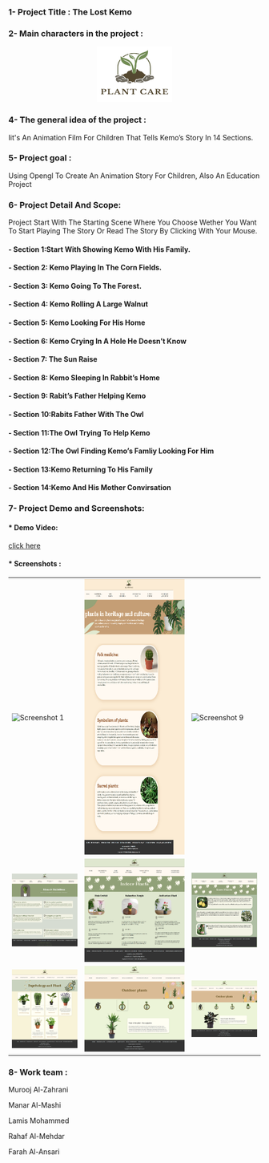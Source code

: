 ### 1- Project Title : The Lost Kemo 


### 2- Main characters in the project :

<div align="center">
  <img src="https://github.com/Murooj-1/plant_care/blob/main/images/logo.png" alt="project Logo" width="150" height="110"/>
</div>



### 4- The general idea of ​​the project :
Iit's An Animation Film For Children That Tells Kemo’s Story In 14 Sections.


### 5- Project goal :
Using Opengl To Create An Animation Story For Children, Also An Education Project

### 6- Project Detail And Scope:
  Project Start With The Starting Scene Where You Choose Wether You Want To Start Playing The Story Or Read The Story By Clicking With Your Mouse.

####  - Section 1:Start With Showing Kemo With His Family.
####  - Section 2: Kemo Playing In The Corn Fields.
####  - Section 3: Kemo Going To The Forest.
####  - Section 4: Kemo Rolling A Large Walnut
####  - Section 5: Kemo Looking For His Home
####  - Section 6: Kemo Crying In A Hole He Doesn’t Know
####  - Section 7: The Sun Raise
####  - Section 8: Kemo Sleeping In Rabbit’s Home
####  - Section 9: Rabit’s Father Helping Kemo
####  - Section 10:Rabits Father With The Owl
####  - Section 11:The Owl Trying To Help Kemo
####  - Section 12:The Owl Finding Kemo’s Famliy Looking For Him
####  - Section 13:Kemo Returning To His Family
####  - Section 14:Kemo And His Mother Convirsation



### 7- Project Demo and Screenshots:
#### * Demo Video:
[click here](https://drive.google.com/file/d/1LJvd2xkRGHnAEHiYAZ58-ePpyaUXxicd/view?usp=drive_link)

#### * Screenshots :

<table align="center">
  <tr>
    <td><img src="https://github.com/Murooj-1/plant_care/blob/main/Screenshots/1.png" alt="Screenshot 1" width="800"/></td>
    <td><img src="https://github.com/Murooj-1/plant_care/blob/main/Screenshots/6.png" alt="Screenshot 6" width="800" height="550" /></td>
    <td><img src="https://github.com/Murooj-1/plant_care/blob/main/Screenshots/9.png" alt="Screenshot 9" width="800"  /></td>
  </tr>
  <tr>
    <td><img src="https://github.com/Murooj-1/plant_care/blob/main/Screenshots/2.png" alt="Screenshot 2" width="300"/></td>
     <td><img src="https://github.com/Murooj-1/plant_care/blob/main/Screenshots/3.png" alt="Screenshot 3" width="300"/></td>
    <td><img src="https://github.com/Murooj-1/plant_care/blob/main/Screenshots/8.png" alt="Screenshot 8" width="300"/></td>
  </tr>
  <tr>
   <td><img src="https://github.com/Murooj-1/plant_care/blob/main/Screenshots/7.png" alt="Screenshot 7" width="300"/></td>
   <td><img src="https://github.com/Murooj-1/plant_care/blob/main/Screenshots/5.png" alt="Screenshot 5" width="300"/></td>
    <td><img src="https://github.com/Murooj-1/plant_care/blob/main/Screenshots/4.png" alt="Screenshot 4" width="300"/></td>

 </tr>
</table>

### 8- Work team :
Murooj Al-Zahrani

Manar Al-Mashi

Lamis Mohammed

Rahaf Al-Mehdar

Farah Al-Ansari 




